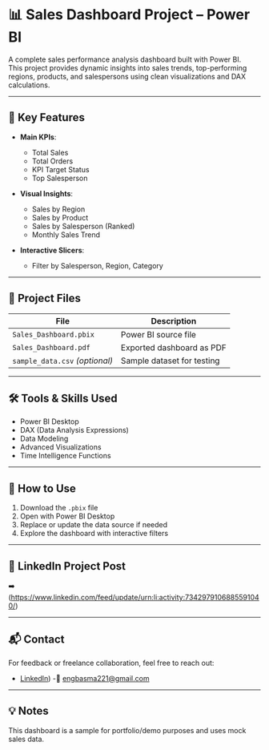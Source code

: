 # 📊 Sales Dashboard Project – Power BI

A complete sales performance analysis dashboard built with Power BI.  
This project provides dynamic insights into sales trends, top-performing regions, products, and salespersons using clean visualizations and DAX calculations.

---

## 📌 Key Features

- **Main KPIs**:
  - Total Sales
  - Total Orders
  - KPI Target Status
  - Top Salesperson

- **Visual Insights**:
  - Sales by Region
  - Sales by Product
  - Sales by Salesperson (Ranked)
  - Monthly Sales Trend
  

- **Interactive Slicers**:
  - Filter by Salesperson, Region, Category

---

## 📁 Project Files

| File | Description |
|------|-------------|
| `Sales_Dashboard.pbix` | Power BI source file |
| `Sales_Dashboard.pdf`  | Exported dashboard as PDF |
| `sample_data.csv` *(optional)* | Sample dataset for testing |

---

## 🛠️ Tools & Skills Used

- Power BI Desktop  
- DAX (Data Analysis Expressions)  
- Data Modeling  
- Advanced Visualizations  
- Time Intelligence Functions

---

## 🚀 How to Use

1. Download the `.pbix` file  
2. Open with Power BI Desktop  
3. Replace or update the data source if needed  
4. Explore the dashboard with interactive filters

---

## 📣 LinkedIn Project Post

➡️ (https://www.linkedin.com/feed/update/urn:li:activity:7342979106885591040/)

---

## 📬 Contact

For feedback or freelance collaboration, feel free to reach out:

- [LinkedIn](https://www.linkedin.com/feed/update/urn:li:activity:7342979106885591040/))
-📧  engbasma221@gmail.com

---

## 💡 Notes

This dashboard is a sample for portfolio/demo purposes and uses mock sales data.
